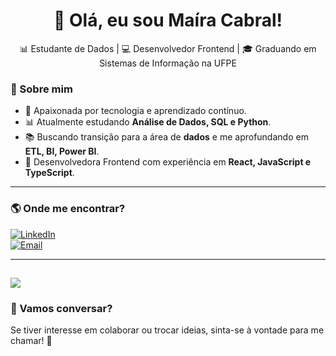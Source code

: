 ## <h1 align="center">👋 Olá, eu sou Maíra Cabral!</h1>

<p align="center">
📊 Estudante de Dados | 💻 Desenvolvedor Frontend | 🎓 Graduando em Sistemas de Informação na UFPE
</p>

### 🚀 Sobre mim

- 💜 Apaixonada por tecnologia e aprendizado contínuo.
- 📊 Atualmente estudando **Análise de Dados, SQL e Python**.
- 📚 Buscando transição para a área de **dados** e me aprofundando em **ETL, BI, Power BI**.
- 🎨 Desenvolvedora Frontend com experiência em **React,  JavaScript e TypeScript**.
---


### 🌎 Onde me encontrar?

[![LinkedIn](https://img.shields.io/badge/LinkedIn-0077B5?style=for-the-badge&logo=linkedin&logoColor=white)](https://linkedin.com/in/mairatscabral)  
[![Email](https://img.shields.io/badge/Email-D14836?style=for-the-badge&logo=gmail&logoColor=white)](mailto:mairatatiane86@gmail.com)  
<!--[![Portfolio](https://img.shields.io/badge/Portfolio-000?style=for-the-badge&logo=vercel&logoColor=white)](https://seuportfol.io)  -->

<!--
### 📌 Últimos Projetos

- 🛠️ **[Nome do Projeto 1](https://github.com/seuusuario/projeto1)** – [Pequena descrição do projeto]  
- 📊 **[Análise de Dados X](https://github.com/seuusuario/projeto2)** – [Exploração de dados sobre XYZ]  
- 🎨 **[Frontend UI Kit](https://github.com/seuusuario/projeto3)** – [Biblioteca de componentes com Tailwind e React]  
-->
---
![](https://github-readme-stats.vercel.app/api/top-langs/?username=mairatscabral&theme=light)
---
### 📢 Vamos conversar?
Se tiver interesse em colaborar ou trocar ideias, sinta-se à vontade para me chamar! 🚀

<!--
**mairatscabral/mairatscabral** is a ✨ _special_ ✨ repository because its `README.md` (this file) appears on your GitHub profile.

Here are some ideas to get you started:

- 🔭 I’m currently working on ...
- 🌱 I’m currently learning ...
- 👯 I’m looking to collaborate on ...
- 🤔 I’m looking for help with ...
- 💬 Ask me about ...
- 📫 How to reach me: ...
- 😄 Pronouns: ...
- ⚡ Fun fact: ...
-->
